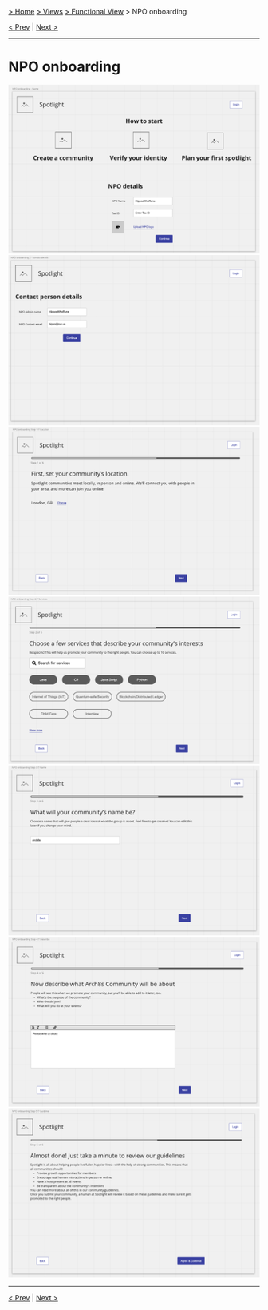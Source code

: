 [> Home](../../README.md) [> Views](../README.md)  [> Functional View](README.md)  >  NPO onboarding

[< Prev](../README.md)  |  [Next >](../4.2.EventStorming/README.md)

---

# NPO onboarding

<img src="../../assets/images/design-screen-npo-onboarding-1.png" alt="Design screen NPO onboarding 1">
<img src="../../assets/images/design-screen-npo-onboarding-2.png" alt="Design screen NPO onboarding 2">
<img src="../../assets/images/design-screen-npo-onboarding-3.png" alt="Design screen NPO onboarding 3">
<img src="../../assets/images/design-screen-npo-onboarding-4.png" alt="Design screen NPO onboarding 4">
<img src="../../assets/images/design-screen-npo-onboarding-5.png" alt="Design screen NPO onboarding 5">
<img src="../../assets/images/design-screen-npo-onboarding-6.png" alt="Design screen NPO onboarding 6">
<img src="../../assets/images/design-screen-npo-onboarding-7.png" alt="Design screen NPO onboarding 7">


---

[< Prev](../README.md)  |  [Next >](../4.2.EventStorming/README.md)
